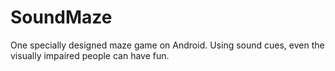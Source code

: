 # SoundMaze
One specially designed maze game on Android. Using sound cues, even the visually impaired people can have fun.

